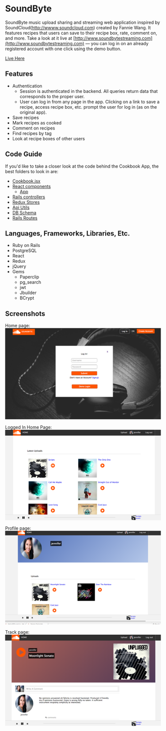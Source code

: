 # SoundByte

SoundByte music upload sharing and streaming web application inspired by SoundCloud(http://wwww.soundcloud.com) created by Fannie Wang. It features recipes that users can save to their recipe box, rate, comment on, and more. Take a look at it live at [http://www.soundbytestreaming.com](http://www.soundbytestreaming.com) — you can log in on an already registered account with one click using the demo button.

[Live Here][live]

[live]: http://www.soundbytestreaming.com

## Features

* Authentication
  * Session is authenticated in the backend. All queries return data that corresponds to the proper user.
  * User can log in from any page in the app. Clicking on a link to save a recipe, access recipe box, etc. prompt the user for log in (as on the original app).
* Save recipes
* Mark recipes as cooked
* Comment on recipes
* Find recipes by tag
* Look at recipe boxes of other users

## Code Guide

If you'd like to take a closer look at the code behind the Cookbook App, the best folders to look in are:

* [Cookbook.jsx](./frontend/Cookbook.jsx)
* [React components](./frontend/components)
  * [App](./frontend/components/app.jsx)
* [Rails controllers](./app/controllers/api)
* [Redux Stores](./frontend/store/store.js)
* [Api Utils](./frontend/util/)
* [DB Schema](./db/schema.rb)
* [Rails Routes](./config/routes.rb)

## Languages, Frameworks, Libraries, Etc.

* Ruby on Rails
* PostgreSQL
* React
* Redux
* jQuery
* Gems
  * Paperclip
  * pg_search
  * jwt
  * Jbuilder
  * BCrypt

## Screenshots

Home page:
![home page](./screenshots/homepage.png)

Logged In Home Page:
![home page](./screenshots/loggedin_homepage.png)

Profile page:
![recipe detail](./screenshots/profile.png)

Track page:
![recipe detail](./screenshots/track.png)
